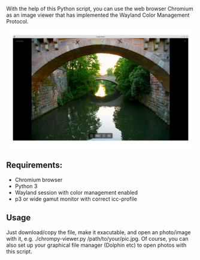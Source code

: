 With the help of this Python script, you can use the web browser Chromium as an image viewer that has implemented the Wayland Color Management Protocol.

![chrompy-viewer](chrompy_viewer.jpg)

## Requirements:

- Chromium browser
- Python 3
- Wayland session with color management enabled
- p3 or wide gamut monitor with correct icc-profile

## Usage

Just download/copy the file, make it exacutable, and open an photo/image with it, e.g. ./chrompy-viewer.py /path/to/your/pic.jpg. Of course, you can also set up your graphical file manager (Dolphin etc) to open photos with this script.
